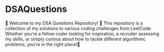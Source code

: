 # DSAQuestions
🚀 Welcome to my DSA Questions Repository! 🚀  This repository is a collection of my solutions to various coding challenges from LeetCode. Whether you're a fellow coder looking for inspiration, a recruiter assessing my skills, or simply curious about how to tackle different algorithmic problems, you're in the right place!🌟
